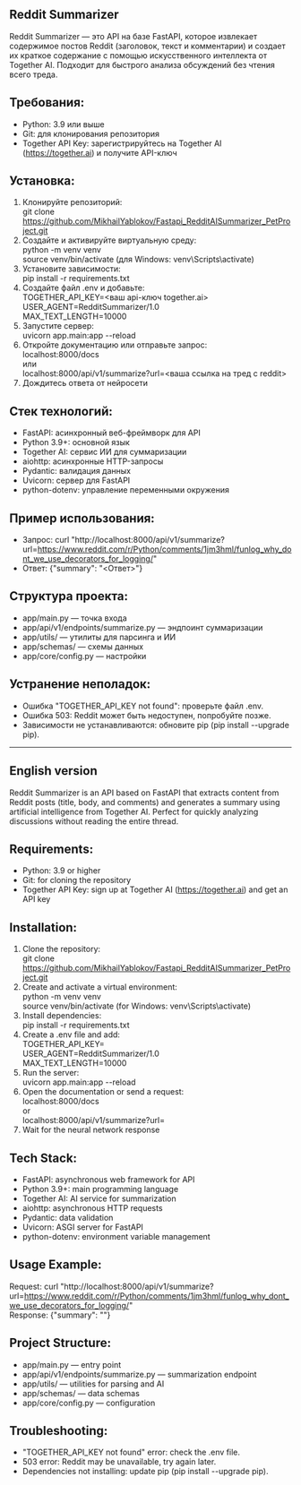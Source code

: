 
Reddit Summarizer 
---
Reddit Summarizer — это API на базе FastAPI, которое извлекает содержимое постов Reddit (заголовок, текст и комментарии) и создает их краткое содержание с помощью искусственного интеллекта от Together AI. Подходит для быстрого анализа обсуждений без чтения всего треда.

Требования:
---
- Python: 3.9 или выше  
- Git: для клонирования репозитория  
- Together API Key: зарегистрируйтесь на Together AI (https://together.ai) и получите API-ключ  

Установка:
---
1. Клонируйте репозиторий:  
   git clone https://github.com/MikhailYablokov/Fastapi_RedditAISummarizer_PetProject.git
2. Создайте и активируйте виртуальную среду:  
   python -m venv venv  
   source venv/bin/activate (для Windows: venv\Scripts\activate)  
3. Установите зависимости:  
   pip install -r requirements.txt  
4. Создайте файл .env и добавьте:  
   TOGETHER_API_KEY=<ваш api-ключ together.ai>  
   USER_AGENT=RedditSummarizer/1.0  
   MAX_TEXT_LENGTH=10000  
5. Запустите сервер:  
   uvicorn app.main:app --reload  
6. Откройте документацию или отправьте запрос:  
   localhost:8000/docs  
   или  
   localhost:8000/api/v1/summarize?url=<ваша ссылка на тред с reddit>  
7. Дождитесь ответа от нейросети  

Стек технологий:
---
- FastAPI: асинхронный веб-фреймворк для API  
- Python 3.9+: основной язык  
- Together AI: сервис ИИ для суммаризации  
- aiohttp: асинхронные HTTP-запросы  
- Pydantic: валидация данных  
- Uvicorn: сервер для FastAPI  
- python-dotenv: управление переменными окружения  

Пример использования:
---
- Запрос: curl "http://localhost:8000/api/v1/summarize?url=https://www.reddit.com/r/Python/comments/1jm3hml/funlog_why_dont_we_use_decorators_for_logging/"  
- Ответ: {"summary": "<Ответ>"}  

Структура проекта:
---
- app/main.py — точка входа  
- app/api/v1/endpoints/summarize.py — эндпоинт суммаризации  
- app/utils/ — утилиты для парсинга и ИИ  
- app/schemas/ — схемы данных  
- app/core/config.py — настройки

Устранение неполадок:
---
- Ошибка "TOGETHER_API_KEY not found": проверьте файл .env.  
- Ошибка 503: Reddit может быть недоступен, попробуйте позже.  
- Зависимости не устанавливаются: обновите pip (pip install --upgrade pip).  

---

English version
---
Reddit Summarizer is an API based on FastAPI that extracts content from Reddit posts (title, body, and comments) and generates a summary using artificial intelligence from Together AI. Perfect for quickly analyzing discussions without reading the entire thread.

Requirements:
---
- Python: 3.9 or higher  
- Git: for cloning the repository  
- Together API Key: sign up at Together AI (https://together.ai) and get an API key  

Installation:
---
1. Clone the repository:  
   git clone https://github.com/MikhailYablokov/Fastapi_RedditAISummarizer_PetProject.git  
2. Create and activate a virtual environment:  
   python -m venv venv  
   source venv/bin/activate (for Windows: venv\Scripts\activate)  
3. Install dependencies:  
   pip install -r requirements.txt  
4. Create a .env file and add:  
   TOGETHER_API_KEY=<your together.ai api key>  
   USER_AGENT=RedditSummarizer/1.0  
   MAX_TEXT_LENGTH=10000  
5. Run the server:  
   uvicorn app.main:app --reload  
6. Open the documentation or send a request:  
   localhost:8000/docs  
   or  
   localhost:8000/api/v1/summarize?url=<your reddit thread link>  
7. Wait for the neural network response  

Tech Stack:
---
- FastAPI: asynchronous web framework for API  
- Python 3.9+: main programming language  
- Together AI: AI service for summarization  
- aiohttp: asynchronous HTTP requests  
- Pydantic: data validation  
- Uvicorn: ASGI server for FastAPI  
- python-dotenv: environment variable management  

Usage Example:
---
Request: curl "http://localhost:8000/api/v1/summarize?url=https://www.reddit.com/r/Python/comments/1jm3hml/funlog_why_dont_we_use_decorators_for_logging/"  
Response: {"summary": "<response>"}  

Project Structure:
---
- app/main.py — entry point  
- app/api/v1/endpoints/summarize.py — summarization endpoint  
- app/utils/ — utilities for parsing and AI  
- app/schemas/ — data schemas  
- app/core/config.py — configuration

Troubleshooting:
---
- "TOGETHER_API_KEY not found" error: check the .env file.  
- 503 error: Reddit may be unavailable, try again later.  
- Dependencies not installing: update pip (pip install --upgrade pip).
